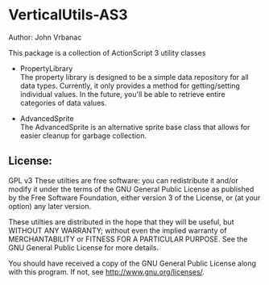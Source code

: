 VerticalUtils-AS3
=================
Author: John Vrbanac

This package is a collection of ActionScript 3 utility classes

 - PropertyLibrary <br />
 The property library is designed to be a simple data repository
 for all data types. Currently, it only provides a method for
 getting/setting individual values. In the future, you'll be
 able to retrieve entire categories of data values.
 
 - AdvancedSprite <br />
 The AdvancedSprite is an alternative sprite base class that 
 allows for easier cleanup for garbage collection.


License:
--------
GPL v3
These utilties are free software: you can redistribute it and/or modify
it under the terms of the GNU General Public License as published by
the Free Software Foundation, either version 3 of the License, or
(at your option) any later version.

These utilties are distributed in the hope that they will be useful,
but WITHOUT ANY WARRANTY; without even the implied warranty of
MERCHANTABILITY or FITNESS FOR A PARTICULAR PURPOSE.  See the
GNU General Public License for more details.

You should have received a copy of the GNU General Public License
along with this program.  If not, see <http://www.gnu.org/licenses/>.

